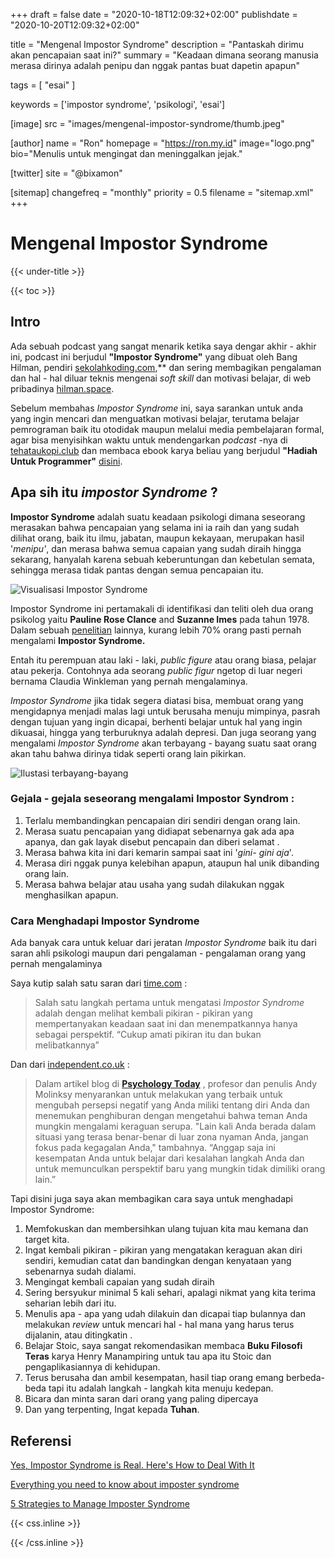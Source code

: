 +++
draft = false
date = "2020-10-18T12:09:32+02:00"
publishdate = "2020-10-20T12:09:32+02:00"

title = "Mengenal Impostor Syndrome"
description = "Pantaskah dirimu akan pencapaian saat ini?"
summary = "Keadaan dimana seorang manusia merasa dirinya adalah penipu dan nggak pantas buat dapetin apapun"

tags = [
    "esai"
]

keywords = ['impostor syndrome', 'psikologi', 'esai']


[image]
    src = "images/mengenal-impostor-syndrome/thumb.jpeg"


[author]
    name = "Ron"
    homepage = "https://ron.my.id"
    image="logo.png"
    bio="Menulis untuk mengingat dan meninggalkan jejak."

[twitter]
    site = "@bixamon"

[sitemap]
    changefreq = "monthly"
    priority = 0.5
    filename = "sitemap.xml"
+++

# Mengenal Impostor Syndrome

{{< under-title >}}

{{< toc >}}

## Intro

Ada sebuah podcast yang sangat menarik ketika saya dengar akhir - akhir ini, podcast ini berjudul **"Impostor Syndrome"** yang dibuat oleh Bang Hilman, pendiri [sekolahkoding.com](http://sekolahkoding.com/),\*\* dan sering membagikan pengalaman dan hal - hal diluar teknis mengenai _soft skill_ dan motivasi belajar, di web pribadinya [hilman.space](https://hilman.space/).

Sebelum membahas _Impostor Syndrome_ ini, saya sarankan untuk anda yang ingin mencari dan menguatkan motivasi belajar, terutama belajar pemrograman baik itu otodidak maupun melalui media pembelajaran formal, agar bisa menyisihkan waktu untuk mendengarkan _podcast_ -nya di [tehataukopi.club](https://tehataukopi.club/) dan membaca ebook karya beliau yang berjudul **"Hadiah Untuk Programmer"** [disini](https://sekolahkoding.com/buku/hadiah-untuk-programmer).

## Apa sih itu _impostor Syndrome_ ?

**Impostor Syndrome** adalah suatu keadaan psikologi dimana seseorang merasakan bahwa pencapaian yang selama ini ia raih dan yang sudah dilihat orang, baik itu ilmu, jabatan, maupun kekayaan, merupakan hasil '_menipu'_, dan merasa bahwa semua capaian yang sudah diraih hingga sekarang, hanyalah karena sebuah keberuntungan dan kebetulan semata, sehingga merasa tidak pantas dengan semua pencapaian itu.

![Visualisasi Impostor Syndrome](https://rawcdn.githack.com/roniardynt/assets/84b11d7b5345e86248b8ff890d8dedc3c610bf40/images/evl/impostor-visualize.png)

Impostor Syndrome ini pertamakali di identifikasi dan teliti oleh dua orang psikolog yaitu **Pauline Rose Clance** and **Suzanne Imes** pada tahun 1978.
Dalam sebuah [penelitian](https://so06.tci-thaijo.org/index.php/IJBS/article/view/521) lainnya, kurang lebih 70% orang pasti pernah mengalami **Impostor Syndrome.**

Entah itu perempuan atau laki - laki, _public figure_ atau orang biasa, pelajar atau pekerja.
Contohnya ada seorang _public figur_ ngetop di luar negeri bernama Claudia Winkleman yang pernah mengalaminya.

_Impostor Syndrome_ jika tidak segera diatasi bisa, membuat orang yang mengidapnya menjadi malas lagi untuk berusaha menuju mimpinya, pasrah dengan tujuan yang ingin dicapai, berhenti belajar untuk hal yang ingin dikuasai, hingga yang terburuknya adalah depresi.
Dan juga seorang yang mengalami _Impostor Syndrome_ akan terbayang - bayang suatu saat orang akan tahu bahwa dirinya tidak seperti orang lain pikirkan.

![Ilustasi terbayang-bayang](https://rawcdn.githack.com/roniardynt/assets/0b13996e08e3c3fe387024aa3761ee710a0cd504/images/evl/impostor-wiat-other-know.jpg)

### Gejala - gejala seseorang mengalami Impostor Syndrom :

1. Terlalu membandingkan pencapaian diri sendiri dengan orang lain.
2. Merasa suatu pencapaian yang didiapat sebenarnya gak ada apa apanya, dan gak layak disebut pencapain dan diberi selamat .
3. Merasa bahwa kita ini dari kemarin sampai saat ini '_gini- gini aja_'.
4. Merasa diri nggak punya kelebihan apapun, ataupun hal unik dibanding orang lain.
5. Merasa bahwa belajar atau usaha yang sudah dilakukan nggak menghasilkan apapun.

### Cara Menghadapi Impostor Syndrome

Ada banyak cara untuk keluar dari jeratan _Impostor Syndrome_ baik itu dari saran ahli psikologi maupun dari pengalaman - pengalaman orang yang pernah mengalaminya

Saya kutip salah satu saran dari [time.com](http://time.com) :

> Salah satu langkah pertama untuk mengatasi _Impostor Syndrome_ adalah dengan melihat kembali pikiran - pikiran yang mempertanyakan keadaan saat ini dan menempatkannya hanya sebagai perspektif. “Cukup amati pikiran itu dan bukan melibatkannya”

Dan dari [independent.co.uk](http://independent.co.uk) :

> Dalam artikel blog di **[Psychology Today](https://www.psychologytoday.com/gb/blog/adaptation/201611/the-impostor-syndrome-and-how-handle-it)** , profesor dan penulis Andy Molinksy menyarankan untuk melakukan yang terbaik untuk mengubah persepsi negatif yang Anda miliki tentang diri Anda dan menemukan penghiburan dengan mengetahui bahwa teman Anda mungkin mengalami keraguan serupa.
> "Lain kali Anda berada dalam situasi yang terasa benar-benar di luar zona nyaman Anda, jangan fokus pada kegagalan Anda," tambahnya.
> “Anggap saja ini kesempatan Anda untuk belajar dari kesalahan langkah Anda dan untuk memunculkan perspektif baru yang mungkin tidak dimiliki orang lain.”

Tapi disini juga saya akan membagikan cara saya untuk menghadapi Impostor Syndrome:

1. Memfokuskan dan membersihkan ulang tujuan kita mau kemana dan target kita.
2. Ingat kembali pikiran - pikiran yang mengatakan keraguan akan diri sendiri, kemudian catat dan bandingkan dengan kenyataan yang sebenarnya sudah dialami.
3. Mengingat kembali capaian yang sudah diraih
4. Sering bersyukur minimal 5 kali sehari, apalagi nikmat yang kita terima seharian lebih dari itu.
5. Menulis apa - apa yang udah dilakuin dan dicapai tiap bulannya dan melakukan _review_ untuk mencari hal - hal mana yang harus terus dijalanin, atau ditingkatin .
6. Belajar Stoic, saya sangat rekomendasikan membaca **Buku Filosofi Teras** karya Henry Manampiring untuk tau apa itu Stoic dan pengaplikasiannya di kehidupan.
7. Terus berusaha dan ambil kesempatan, hasil tiap orang emang berbeda-beda tapi itu adalah langkah - langkah kita menuju kedepan.
8. Bicara dan minta saran dari orang yang paling dipercaya
9. Dan yang terpenting, Ingat kepada **Tuhan**.

## Referensi

[Yes, Impostor Syndrome is Real. Here's How to Deal With It](https://time.com/5312483/how-to-deal-with-impostor-syndrome/)

[Everything you need to know about imposter syndrome](https://www.independent.co.uk/life-style/imposter-syndrome-what-it-psychological-disorder-career-a8666471.html)

[5 Strategies to Manage Imposter Syndrome](https://blog.usejournal.com/5-stratagies-for-managing-imposter-syndrome-858699c10f3e)

{{< css.inline >}}

<style>
.emojify {
  font-family: Apple Color Emoji,Segoe UI Emoji,NotoColorEmoji,Segoe UI Symbol,Android Emoji,EmojiSymbols;
  font-size: 2rem;
  vertical-align: middle;
}
@media screen and (max-width:650px) {
    .nowrap {
  display: block;
  margin: 25px 0;
}
}
</style>

{{< /css.inline >}}
